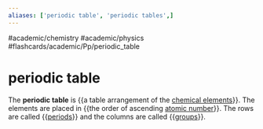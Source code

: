 ```yaml
---
aliases: ['periodic table', 'periodic tables',]
---
```


#academic/chemistry #academic/physics #flashcards/academic/Pp/periodic_table

# periodic table

The __periodic table__ is {{a table arrangement of the [chemical elements](chemical%20element.md)}}. The elements are placed in {{the order of ascending [atomic number](atomic%20number.md)}}. The rows are called {{[periods](period%20(periodic%20table).md)}} and the columns are called {{[groups](group%20(periodic%20table).md)}}.
